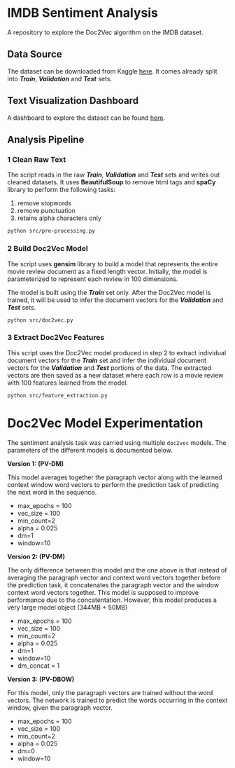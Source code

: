 # IMDB Sentiment Analysis
A repository to explore the Doc2Vec algorithm on the IMDB dataset. 

## Data Source 
The dataset can be downloaded from Kaggle [here](https://www.kaggle.com/columbine/imdb-dataset-sentiment-analysis-in-csv-format).
It comes already split into ***Train***, ***Validation*** and ***Test*** sets.

## Text Visualization Dashboard
A dashboard to explore the dataset can be found [here](https://imdb-text-analysis.herokuapp.com/). 

## Analysis Pipeline 

### 1 Clean Raw Text 
The script reads in the raw ***Train***, ***Validation*** and ***Test*** sets and writes out
cleaned datasets. 
It uses **BeautifulSoup** to remove html tags and **spaCy** library to perform the following
tasks:

1) remove stopwords 
2) remove punctuation
3) retains alpha characters only
```
python src/pre-processing.py
```
### 2 Build Doc2Vec Model
The script uses **gensim** library to build a model that represents the entire 
movie review document as a fixed length vector. Initially, the model is parameterized to 
represent each review in 100 dimensions. 

The model is built using the ***Train*** set only. After the Doc2Vec model is trained, 
it will be used to infer the document vectors for the ***Validation***  and ***Test*** sets. 

```
python src/doc2vec.py
```

### 3 Extract Doc2Vec Features 
This script uses the Doc2Vec model produced in step 2 to extract individual document vectors
for the ***Train*** set and infer the individual 
document vectors for the ***Validation*** and ***Test*** portions of the data. The extracted
vectors are then saved as a new dataset where each row is a movie review with 100 features 
learned from the model.   

```
python src/feature_extraction.py
```

# Doc2Vec Model Experimentation 
The sentiment analysis task was carried using multiple `doc2vec` models. The parameters of the 
different models is documented below. 

**Version 1: (PV-DM)** 

This model averages together the paragraph vector along with the 
learned context window word vectors to perform the prediction task of predicting the 
next word in the sequence. 

- max_epochs = 100
- vec_size = 100
- min_count=2
- alpha = 0.025
- dm=1
- window=10

**Version 2: (PV-DM)**

The only difference between this model and the one above is that instead of 
averaging the paragraph vector and context word vectors together before the prediction
task, it concatenates the paragraph vector and the window context word vectors together. 
This model is supposed to improve performance due to the concatentation. However, this
model produces a very large model object (344MB + 50MB)
- max_epochs = 100
- vec_size = 100
- min_count=2
- alpha = 0.025
- dm=1
- window=10
- dm_concat = 1



**Version 3: (PV-DBOW)**

For this model, only the paragraph vectors are trained without the word vectors. 
The network is trained to predict the words occurring in the context window, given
the paragraph vector. 

- max_epochs = 100
- vec_size = 100
- min_count=2
- alpha = 0.025
- dm=0
- window=10
